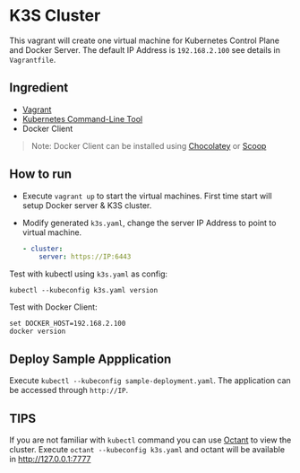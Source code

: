 # K3S Cluster

This vagrant will create one virtual machine for Kubernetes Control Plane and Docker Server.
The default IP Address is `192.168.2.100` see details in `Vagrantfile`.

## Ingredient

- [Vagrant](https://www.vagrantup.com/downloads)
- [Kubernetes Command-Line Tool](https://kubernetes.io/docs/tasks/tools/)
- Docker Client

> Note: Docker Client can be installed using [Chocolatey](https://community.chocolatey.org/packages/docker) or [Scoop](https://scoop.sh/#/apps?q=docker&s=0&d=1&o=true)

## How to run

- Execute `vagrant up` to start the virtual machines. First time start will setup Docker server & K3S cluster.
- Modify generated `k3s.yaml`, change the server IP Address to point to virtual machine.

  ```yaml
  - cluster:
      server: https://IP:6443
  ```

Test with kubectl using `k3s.yaml` as config:

```console
kubectl --kubeconfig k3s.yaml version
```

Test with Docker Client:

```console
set DOCKER_HOST=192.168.2.100
docker version
```

## Deploy Sample Appplication

Execute `kubectl --kubeconfig sample-deployment.yaml`.
The application can be accessed through `http://IP`.

## TIPS

If you are not familiar with `kubectl` command you can use [Octant](https://octant.dev) to view the cluster.
Execute `octant --kubeconfig k3s.yaml` and octant will be available in <http://127.0.0.1:7777>